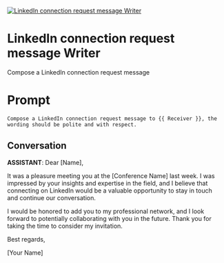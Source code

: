 
[![ LinkedIn connection request message Writer](https://flow-prompt-covers.s3.us-west-1.amazonaws.com/icon/realistic/real_6.png)]()
#  LinkedIn connection request message Writer 
Compose a LinkedIn connection request message

# Prompt

```
Compose a LinkedIn connection request message to {{ Receiver }}, the wording should be polite and with respect. 
```

## Conversation

**ASSISTANT**: Dear [Name],



It was a pleasure meeting you at the [Conference Name] last week. I was impressed by your insights and expertise in the field, and I believe that connecting on LinkedIn would be a valuable opportunity to stay in touch and continue our conversation.



I would be honored to add you to my professional network, and I look forward to potentially collaborating with you in the future. Thank you for taking the time to consider my invitation.



Best regards,



[Your Name]


